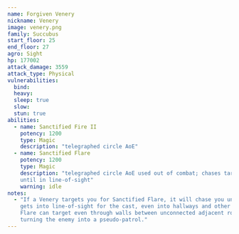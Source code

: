 ```yaml
---
name: Forgiven Venery
nickname: Venery
image: venery.png
family: Succubus
start_floor: 25
end_floor: 27
agro: Sight
hp: 177002
attack_damage: 3559
attack_type: Physical
vulnerabilities:
  bind: 
  heavy: 
  sleep: true
  slow: 
  stun: true
abilities:
  - name: Sanctified Fire II
    potency: 1200
    type: Magic
    description: "telegraphed circle AoE"
  - name: Sanctified Flare
    potency: 1200
    type: Magic
    description: "telegraphed circle AoE used out of combat; chases target
    until in line-of-sight"
    warning: idle
notes:
  - "If a Venery targets you for Sanctified Flare, it will chase you until it
    gets into line-of-sight for the cast, even into hallways and other rooms.
    Flare can target even through walls between unconnected adjacent rooms,
    turning the enemy into a pseudo-patrol."
---
```

